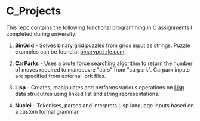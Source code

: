 # C_Projects

This repo contains the following functional programming in C assignments I completed during university:

1) **BinGrid** - Solves binary grid puzzles from grids input as strings. Puzzle examples can be found at [binarypuzzle.com](https://www.binarypuzzle.com/).

2) **CarParks** - Uses a brute force searching algorithm to return the number of moves required to manoeuvre "cars" from "carpark". Carpark inputs are specified from external .prk files.

3) **Lisp** - Creates, manipulates and performs various operations on [Lisp](https://en.wikipedia.org/wiki/Lisp_(programming_language)) data strucutres using linked list and string representations.

4) **Nuclei** - Tokenises, parses and interprets Lisp language inputs based on a custom formal grammar. 

